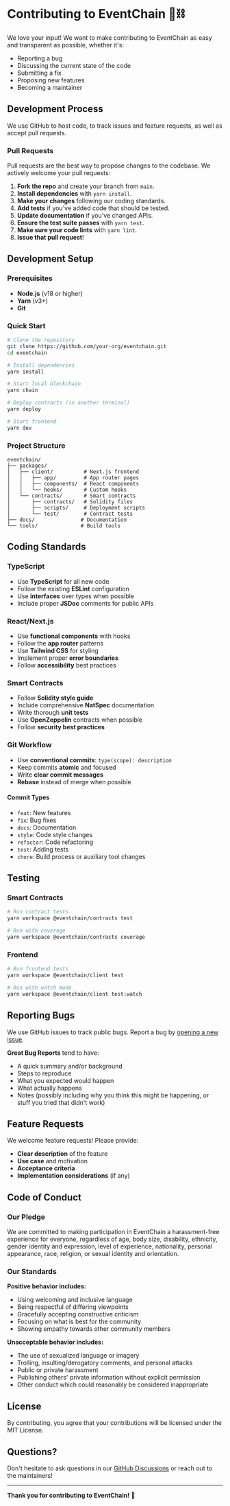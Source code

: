 # Contributing to EventChain 🎫⛓️

We love your input! We want to make contributing to EventChain as easy and transparent as possible, whether it's:

- Reporting a bug
- Discussing the current state of the code
- Submitting a fix
- Proposing new features
- Becoming a maintainer

## Development Process

We use GitHub to host code, to track issues and feature requests, as well as accept pull requests.

### Pull Requests

Pull requests are the best way to propose changes to the codebase. We actively welcome your pull requests:

1. **Fork the repo** and create your branch from `main`.
2. **Install dependencies** with `yarn install`.
3. **Make your changes** following our coding standards.
4. **Add tests** if you've added code that should be tested.
5. **Update documentation** if you've changed APIs.
6. **Ensure the test suite passes** with `yarn test`.
7. **Make sure your code lints** with `yarn lint`.
8. **Issue that pull request**!

## Development Setup

### Prerequisites

- **Node.js** (v18 or higher)
- **Yarn** (v3+)
- **Git**

### Quick Start

```bash
# Clone the repository
git clone https://github.com/your-org/eventchain.git
cd eventchain

# Install dependencies
yarn install

# Start local blockchain
yarn chain

# Deploy contracts (in another terminal)
yarn deploy

# Start frontend
yarn dev
```

### Project Structure

```
eventchain/
├── packages/
│   ├── client/          # Next.js frontend
│   │   ├── app/         # App router pages
│   │   ├── components/  # React components
│   │   └── hooks/       # Custom hooks
│   └── contracts/       # Smart contracts
│       ├── contracts/   # Solidity files
│       ├── scripts/     # Deployment scripts
│       └── test/        # Contract tests
├── docs/               # Documentation
└── tools/              # Build tools
```

## Coding Standards

### TypeScript

- Use **TypeScript** for all new code
- Follow the existing **ESLint** configuration
- Use **interfaces** over types when possible
- Include proper **JSDoc** comments for public APIs

### React/Next.js

- Use **functional components** with hooks
- Follow the **app router** patterns
- Use **Tailwind CSS** for styling
- Implement proper **error boundaries**
- Follow **accessibility** best practices

### Smart Contracts

- Follow **Solidity style guide**
- Include comprehensive **NatSpec** documentation
- Write thorough **unit tests**
- Use **OpenZeppelin** contracts when possible
- Follow **security best practices**

### Git Workflow

- Use **conventional commits**: `type(scope): description`
- Keep commits **atomic** and focused
- Write **clear commit messages**
- **Rebase** instead of merge when possible

#### Commit Types

- `feat`: New features
- `fix`: Bug fixes
- `docs`: Documentation
- `style`: Code style changes
- `refactor`: Code refactoring
- `test`: Adding tests
- `chore`: Build process or auxiliary tool changes

## Testing

### Smart Contracts

```bash
# Run contract tests
yarn workspace @eventchain/contracts test

# Run with coverage
yarn workspace @eventchain/contracts coverage
```

### Frontend

```bash
# Run frontend tests
yarn workspace @eventchain/client test

# Run with watch mode
yarn workspace @eventchain/client test:watch
```

## Reporting Bugs

We use GitHub issues to track public bugs. Report a bug by [opening a new issue](https://github.com/your-org/eventchain/issues/new).

**Great Bug Reports** tend to have:

- A quick summary and/or background
- Steps to reproduce
- What you expected would happen
- What actually happens
- Notes (possibly including why you think this might be happening, or stuff you tried that didn't work)

## Feature Requests

We welcome feature requests! Please provide:

- **Clear description** of the feature
- **Use case** and motivation
- **Acceptance criteria**
- **Implementation considerations** (if any)

## Code of Conduct

### Our Pledge

We are committed to making participation in EventChain a harassment-free experience for everyone, regardless of age, body size, disability, ethnicity, gender identity and expression, level of experience, nationality, personal appearance, race, religion, or sexual identity and orientation.

### Our Standards

**Positive behavior includes:**

- Using welcoming and inclusive language
- Being respectful of differing viewpoints
- Gracefully accepting constructive criticism
- Focusing on what is best for the community
- Showing empathy towards other community members

**Unacceptable behavior includes:**

- The use of sexualized language or imagery
- Trolling, insulting/derogatory comments, and personal attacks
- Public or private harassment
- Publishing others' private information without explicit permission
- Other conduct which could reasonably be considered inappropriate

## License

By contributing, you agree that your contributions will be licensed under the MIT License.

## Questions?

Don't hesitate to ask questions in our [GitHub Discussions](https://github.com/your-org/eventchain/discussions) or reach out to the maintainers!

---

**Thank you for contributing to EventChain!** 🎉
